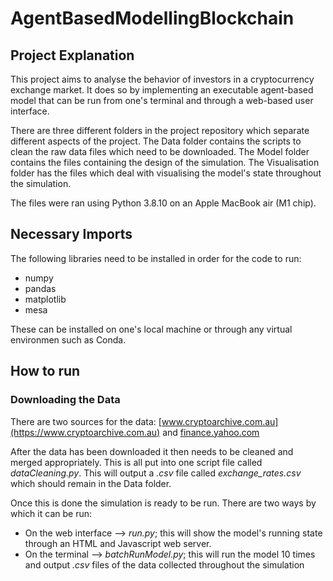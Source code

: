 # AgentBasedModellingBlockchain

## Project Explanation
This project aims to analyse the behavior of investors in a cryptocurrency exchange market. It does so by implementing an executable agent-based model that can be run from one's terminal and through a web-based user interface.

There are three different folders in the project repository which separate different aspects of the project.
The Data folder contains the scripts to clean the raw data files which need to be downloaded.
The Model folder contains the files containing the design of the simulation.
The Visualisation folder has the files which deal with visualising the model's state throughout the simulation.

The files were ran using Python 3.8.10 on an Apple MacBook air (M1 chip).

## Necessary Imports

The following libraries need to be installed in order for the code to run:

- numpy
- pandas
- matplotlib
- mesa

These can be installed on one's local machine or through any virtual environmen such as Conda.

## How to run

### Downloading the Data
There are two sources for the data: [www.cryptoarchive.com.au](https://www.cryptoarchive.com.au) and [finance.yahoo.com](finance.yahoo.com)

After the data has been downloaded it then needs to be cleaned and merged appropriately. This is all put into one script file called *dataCleaning.py*.
This will output a *.csv* file called *exchange_rates.csv* which should remain in the Data folder.

Once this is done the simulation is ready to be run. There are two ways by which it can be run:
* On the web interface --> *run.py*; this will show the model's running state through an HTML and Javascript web server.
* On the terminal --> *batchRunModel.py*; this will run the model 10 times and output *.csv* files of the data collected throughout the simulation


